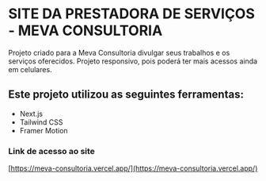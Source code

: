 # SITE DA PRESTADORA DE SERVIÇOS - MEVA CONSULTORIA

Projeto criado para a Meva Consultoria divulgar seus trabalhos e os serviços oferecidos. Projeto responsivo, pois poderá ter mais acessos ainda em celulares.

## Este projeto utilizou as seguintes ferramentas:

- Next.js
- Tailwind CSS
- Framer Motion

### Link de acesso ao site

[https://meva-consultoria.vercel.app/](https://meva-consultoria.vercel.app/)
